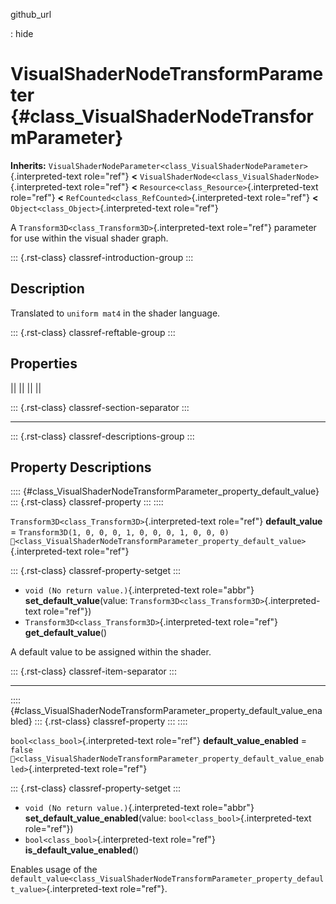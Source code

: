github_url

:   hide

# VisualShaderNodeTransformParameter {#class_VisualShaderNodeTransformParameter}

**Inherits:**
`VisualShaderNodeParameter<class_VisualShaderNodeParameter>`{.interpreted-text
role="ref"} **\<**
`VisualShaderNode<class_VisualShaderNode>`{.interpreted-text role="ref"}
**\<** `Resource<class_Resource>`{.interpreted-text role="ref"} **\<**
`RefCounted<class_RefCounted>`{.interpreted-text role="ref"} **\<**
`Object<class_Object>`{.interpreted-text role="ref"}

A `Transform3D<class_Transform3D>`{.interpreted-text role="ref"}
parameter for use within the visual shader graph.

::: {.rst-class}
classref-introduction-group
:::

## Description

Translated to `uniform mat4` in the shader language.

::: {.rst-class}
classref-reftable-group
:::

## Properties

||
||
||
||

::: {.rst-class}
classref-section-separator
:::

------------------------------------------------------------------------

::: {.rst-class}
classref-descriptions-group
:::

## Property Descriptions

:::: {#class_VisualShaderNodeTransformParameter_property_default_value}
::: {.rst-class}
classref-property
:::
::::

`Transform3D<class_Transform3D>`{.interpreted-text role="ref"}
**default_value** = `Transform3D(1, 0, 0, 0, 1, 0, 0, 0, 1, 0, 0, 0)`
`🔗<class_VisualShaderNodeTransformParameter_property_default_value>`{.interpreted-text
role="ref"}

::: {.rst-class}
classref-property-setget
:::

- `void (No return value.)`{.interpreted-text role="abbr"}
  **set_default_value**(value:
  `Transform3D<class_Transform3D>`{.interpreted-text role="ref"})
- `Transform3D<class_Transform3D>`{.interpreted-text role="ref"}
  **get_default_value**()

A default value to be assigned within the shader.

::: {.rst-class}
classref-item-separator
:::

------------------------------------------------------------------------

:::: {#class_VisualShaderNodeTransformParameter_property_default_value_enabled}
::: {.rst-class}
classref-property
:::
::::

`bool<class_bool>`{.interpreted-text role="ref"}
**default_value_enabled** = `false`
`🔗<class_VisualShaderNodeTransformParameter_property_default_value_enabled>`{.interpreted-text
role="ref"}

::: {.rst-class}
classref-property-setget
:::

- `void (No return value.)`{.interpreted-text role="abbr"}
  **set_default_value_enabled**(value:
  `bool<class_bool>`{.interpreted-text role="ref"})
- `bool<class_bool>`{.interpreted-text role="ref"}
  **is_default_value_enabled**()

Enables usage of the
`default_value<class_VisualShaderNodeTransformParameter_property_default_value>`{.interpreted-text
role="ref"}.
